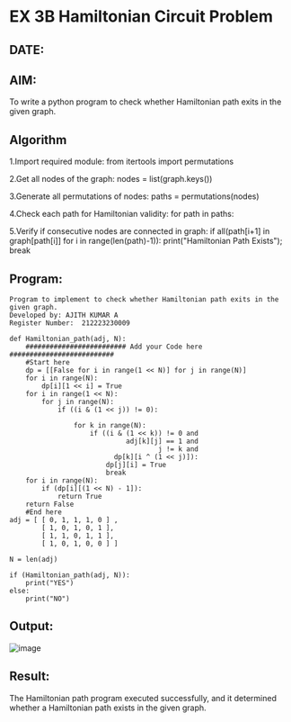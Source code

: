 # EX 3B Hamiltonian Circuit Problem
## DATE:
## AIM:
To write a python program to check whether Hamiltonian path exits in the given graph.

## Algorithm

1.Import required module:
from itertools import permutations

2.Get all nodes of the graph:
nodes = list(graph.keys())

3.Generate all permutations of nodes:
paths = permutations(nodes)

4.Check each path for Hamiltonian validity:
for path in paths:

5.Verify if consecutive nodes are connected in graph:
if all(path[i+1] in graph[path[i]] for i in range(len(path)-1)): print("Hamiltonian Path Exists"); break

## Program:
~~~
Program to implement to check whether Hamiltonian path exits in the given graph.
Developed by: AJITH KUMAR A
Register Number:  212223230009

def Hamiltonian_path(adj, N):
    ######################### Add your Code here ##########################
    #Start here
    dp = [[False for i in range(1 << N)] for j in range(N)]
    for i in range(N):
        dp[i][1 << i] = True
    for i in range(1 << N):
        for j in range(N):
            if ((i & (1 << j)) != 0):
 
                for k in range(N):
                    if ((i & (1 << k)) != 0 and
                             adj[k][j] == 1 and
                                     j != k and
                          dp[k][i ^ (1 << j)]):
                        dp[j][i] = True
                        break
    for i in range(N):
        if (dp[i][(1 << N) - 1]):
            return True
    return False
    #End here
adj = [ [ 0, 1, 1, 1, 0 ] ,
        [ 1, 0, 1, 0, 1 ],
        [ 1, 1, 0, 1, 1 ],
        [ 1, 0, 1, 0, 0 ] ]
 
N = len(adj)
 
if (Hamiltonian_path(adj, N)):
    print("YES")
else:
    print("NO")
~~~

## Output:
![image](https://github.com/user-attachments/assets/3fdcd812-268d-47d9-bd2a-3054e92560e8)

## Result:
The Hamiltonian path program executed successfully, and it determined whether a Hamiltonian path exists in the given graph.
